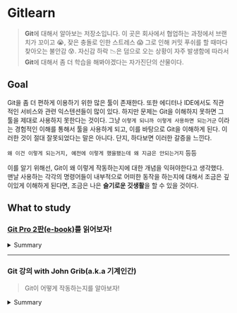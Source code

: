 # Gitlearn

> **Git**에 대해서 알아보는 저장소입니다. 이 곳은 회사에서 협업하는 과정에서 브랜치가 꼬이고 😭, 잦은 충돌로 인한 스트레스 😱 그로 인해 커밋 푸쉬를 할 때마다 찾아오는 불안감 😰. 자신감 하락 📉은 덤으로 오는 상황이 자주 발생함에 따라서 **Git**에 대해서 좀 더 학습을 해봐야겠다는 자가진단의 산물이다.

## Goal

Git을 좀 더 편하게 이용하기 위한 많은 툴이 존재한다. 또한 에디터나 IDE에서도 직관적인 서비스와 관련 익스텐션들이 많이 있다. 하지만 문제는 Git을 이해하지 못하면 그 툴을 제대로 사용하지 못한다는 것이다. 그냥 `이렇게 되니까 이렇게 사용하면 되는거군` 이라는 경험적인 이해를 통해서 툴을 사용하게 되고, 이를 바탕으로 Git을 이해하게 된다. 이러한 것이 절대 잘못되었다는 말은 아니다. 단지, 하다보면 이러한 갈증을 느낀다.

`왜 이건 이렇게 되는거지, 예전에 이렇게 했을됐는데 왜 지금은 안되는거지` 등등

이를 알기 위해선, Git이 왜 이렇게 작동하는지에 대한 개념을 익혀야한다고 생각했다. 맨날 사용하는 각각의 명령어들이 내부적으로 어떠한 동작을 하는지에 대해서 조금은 깊이있게 이해하게 된다면, 조금은 나은 **슬기로운 깃생활**을 할 수 있을 것이다.

## What to study

### [Git Pro 2판(e-book)](https://git-scm.com/book/ko/v2)를 읽어보자!

<details>
  <summary>Summary</summary>

- Chapter2 : Git의 기초

  - [깃저장소만들기](/summary/progit/chap2/깃저장소만들기.md)
  - [수정하고 저장하기](/summary/progit/chap2/수정-저장.md)

- Chapter3 : Git 브랜치

  - [Rebase](/summary/progit/chap3/rebase.md)

</details>

<hr />

### Git 강의 with John Grib(a.k.a 기계인간)

> Git이 어떻게 작동하는지를 알아보자!

<details>
  <summary>Summary</summary>

- [데이터베이스](/summary/codesoom/database.md)

- [레퍼런스](/summary/codesoom/reference.md)

- [머지](/summary/codesoom/merge.md)

- [명령어 모음](/summary/codesoom/command.md)

</details>
